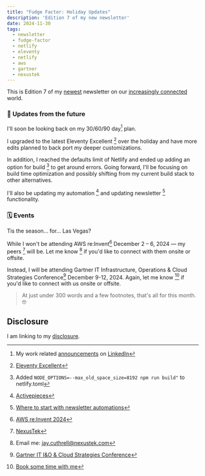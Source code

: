 ```yaml
---
title: "Fudge Factor: Holiday Updates"
description: 'Edition 7 of my new newsletter'
date: 2024-11-30
tags:
  - newsletter
  - fudge-factor
  - netlify
  - eleventy
  - netlify
  - aws
  - gartner
  - nexustek
---
```

This is Edition 7 of my [newest](/topics/fudge-factor) newsletter on our [increasingly connected](/archive/increasingly-connected) world.

### 🔮 Updates from the future

I'll soon be looking back on my 30/60/90 day[^work] plan.

I upgraded to the latest Eleventy Excellent [^11ty] over the holiday and have more edits planned to back port my deeper customizations.

In addition, I reached the defaults limit of Netlify and ended up adding an option for build [^netlify] to get around errors. Going forward, I'll be focusing on build time optimization and possibly shifting from my current build stack to other alternatives.

I'll also be updating my automation [^activepieces] and updating newsletter [^buttondown] functionality.

### 🗓️ Events

Tis the season... for... Las Vegas?

While I won't be attending AWS re:Invent[^reinvent] December 2 – 6, 2024 — my peers [^nexustek] will be. Let me know [^email] if you'd like to connect with them onsite or offsite.

Instead, I will be attending Gartner IT Infrastructure, Operations & Cloud Strategies Conference[^gartner] December 9-12, 2024. Again, let me know [^book] if you'd like to connect with us onsite or offsite.

> At just under 300 words and a few footnotes, that's all for this month. 🤓

## Disclosure

I am linking to my [disclosure](https://jaycuthrell.com/disclosure/).

[^work]: My work related [announcements](https://www.linkedin.com/posts/jaycuthrell_im-happy-to-share-that-im-starting-a-new-activity-7265170221068345344-rLfq?utm_source=share&utm_medium=member_desktop) on [LinkedIn](https://www.linkedin.com/pulse/hello-nexustek-jay-cuthrell-qp0oe/?trackingId=8WoIc%2BmhYcTEDgvbX%2BPE%2Fg%3D%3D)
[^activepieces]: [Activepieces](https://github.com/activepieces/activepieces)
[^buttondown]: [Where to start with newsletter automations](https://buttondown.com/blog/newsletter-automations)
[^11ty]: [Eleventy Excellent](https://github.com/madrilene/eleventy-excellent)
[^netlify]: Added ```NODE_OPTIONS=--max_old_space_size=8192 npm run build"``` to netlify.toml
[^reinvent]:[AWS re:Invent 2024](https://reinvent.awsevents.com)
[^nexustek]: [NexusTek](https://nexustek.com)
[^email]: Email me: jay.cuthrell@nexustek.com
[^book]: [Book some time with me](https://outlook.office.com/bookwithme/user/ff020437fe5b4e20aa719dae13744988@nexustek.com/meetingtype/CYyQ9YbGhk2WBCJMhzJ7dw2?anonymous&ep=mLinkFromTile)
[^gartner]: [Gartner IT I&O & Cloud Strategies Conference](https://www.gartner.com/en/conferences/na/infrastructure-operations-cloud-us)

